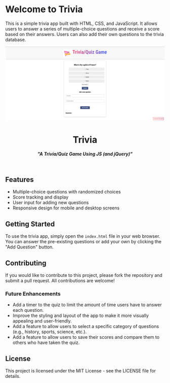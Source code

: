 # Welcome to Trivia

This is a simple trivia app built with HTML, CSS, and JavaScript. It allows users to answer a series of multiple-choice questions and receive a score based on their answers. Users can also add their own questions to the trivia database.

<div id="header" align="center">
  <img src="https://github.com/HMAHD/Trivia/blob/main/img/Screenshot.png?raw=true" alt="App"<br>
    <h1> Trivia </h1>
    <p><strong><em>"A Trivia/Quiz Game Using JS (and jQuery)"</em></strong></p>
    <!-- to change tagline if necessary -->
    </div> <br>

## Features

- Multiple-choice questions with randomized choices
- Score tracking and display
- User input for adding new questions
- Responsive design for mobile and desktop screens

## Getting Started

To use the trivia app, simply open the `index.html` file in your web browser. You can answer the pre-existing questions or add your own by clicking the "Add Question" button.

## Contributing

If you would like to contribute to this project, please fork the repository and submit a pull request. All contributions are welcome!

### Future Enhancements

- Add a timer to the quiz to limit the amount of time users have to answer each question.
- Improve the styling and layout of the app to make it more visually appealing and user-friendly.
- Add a feature to allow users to select a specific category of questions (e.g., history, sports, science, etc.).
- Add a feature to allow users to save their scores and compare them to others who have taken the quiz.

## License

This project is licensed under the MIT License - see the LICENSE file for details.
